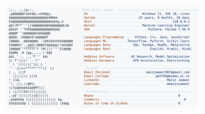 <picture>
  <source srcset="https://raw.githubusercontent.com/mmazinjameel/mmazinjameel/main/dark_mode.svg?v=1755281737" media="(prefers-color-scheme: dark)">
  <img src="https://raw.githubusercontent.com/mmazinjameel/mmazinjameel/main/light_mode.svg?v=1755281737">
</picture>
